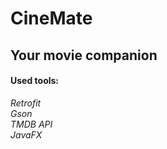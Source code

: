 # CineMate
## Your movie companion

#### Used tools:

*Retrofit*
<br>
*Gson*
<br>
*TMDB API*
<br>
*JavaFX*

